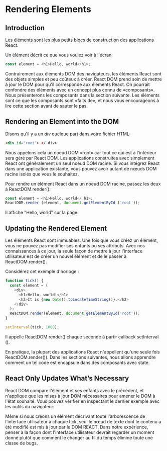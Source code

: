 # Rendering Elements

## Introduction

Les éléments sont les plus petits blocs de construction des applications React.

Un élément décrit ce que vous voulez voir à l'écran:

```javascript
const element = <h1>Hello, world</h1>;
```

Contrairement aux éléments DOM des navigateurs, les éléments React sont des objets simples et peu coûteux à créer. React DOM prend soin de mettre à jour le DOM pour qu'il corresponde aux éléments React. On pourrait confondre des éléments avec un concept plus connu de «composants». Nous présenterons les composants dans la section suivante. Les éléments sont ce que les composants sont «faits de», et nous vous encourageons à lire cette section avant de sauter le pas.

## Rendering an Element into the DOM

Disons qu'il y a un *div* quelque part dans votre fichier HTML:

```html
<div id="root"> </ div>
```

Nous appelons cela un noeud DOM «root» car tout ce qui est à l'intérieur sera géré par React DOM. Les applications construites avec simplement React ont généralement un seul noeud DOM racine. Si vous intégrez React dans une application existante, vous pouvez avoir autant de nœuds DOM racine isolés que vous le souhaitez.

Pour rendre un élément React dans un noeud DOM racine, passez les deux à ReactDOM.render():

```javascript
const element = <h1>Hello, world</ h1>;
ReactDOM.render (element, document.getElementById ('root'));
```

Il affiche "Hello, world" sur la page.

## Updating the Rendered Element

Les éléments React sont immuables. Une fois que vous créez un élément, vous ne pouvez pas modifier ses enfants ou ses attributs.
Avec nos connaissances à ce jour, la seule façon de mettre à jour l'interface utilisateur est de créer un nouvel élément et de le passer à ReactDOM.render().

Considérez cet exemple d'horloge :

```javascript
function tick() {
  const element = (
    <div>
      <h1>Hello, world!</h1>
      <h2>It is {new Date().toLocaleTimeString()}.</h2>
    </div>
  );
  ReactDOM.render(element, document.getElementById('root'));
}

setInterval(tick, 1000);
```

Il appelle ReactDOM.render() chaque seconde à partir callback setInterval ().

En pratique, la plupart des applications React n'appellent qu'une seule fois ReactDOM.render()). Dans les sections suivantes, nous allons apprendre comment un tel code est encapsulé dans des composants avec state.

## React Only Updates What’s Necessary

React DOM compare l'élément et ses enfants avec le précédent, et n'applique que les mises à jour DOM nécessaires pour amener le DOM à l'état souhaité.
Vous pouvez vérifier en inspectant le dernier exemple avec les outils du navigateur:

Même si nous créons un élément décrivant toute l'arborescence de l'interface utilisateur à chaque tick, seul le nœud de texte dont le contenu a été modifié est mis à jour par le DOM REACT. Dans notre expérience, penser à la façon dont l'interface utilisateur devrait regarder un moment donné plutôt que comment le changer au fil du temps élimine toute une classe de bugs.